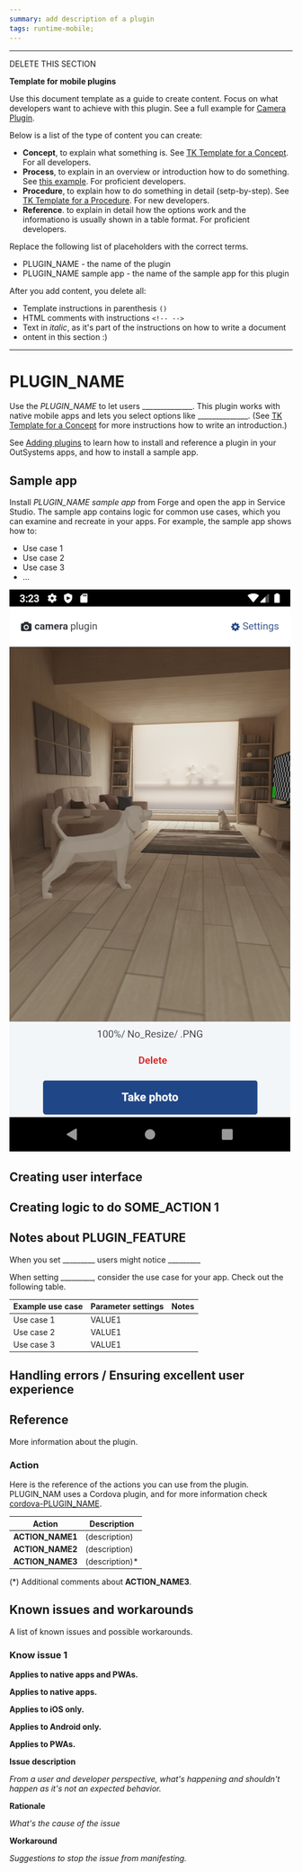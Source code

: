 ```yaml
---
summary: add description of a plugin
tags: runtime-mobile;
---
```


------------------------
DELETE THIS SECTION

**Template for mobile plugins**


Use this document template as a guide to create content. Focus on what developers want to achieve with this plugin. See a full example for [Camera Plugin](https://github.com/OutSystems/docs-product/blob/master/src/extensibility-and-integration/mobile-plugins/camera/intro.md).

Below is a list of the type of content you can create:

* **Concept**, to explain what something is. See [TK Template for a Concept](../concept.md). For all developers.
* **Process**, to explain in an overview or introduction how to do something. See [this example](https://github.com/OutSystems/docs-product/blob/master/src/extensibility-and-integration/mobile-plugins/camera/intro.md#creating-logic-to-take-a-picture). For proficient developers.
* **Procedure**, to explain how to do something in detail (setp-by-step). See [TK Template for a Procedure](../procedure.md). For new developers.
* **Reference**. to explain in detail how the options work and the informationo is usually shown in a table format. For proficient developers.

Replace the following list of placeholders with the correct terms.

* PLUGIN_NAME - the name of the plugin
* PLUGIN_NAME sample app - the name of the sample app for this plugin

After you add content, you delete all:

* Template instructions in parenthesis `()` 
* HTML comments with instructions `<!-- -->`
* Text in *italic*, as it's part of the instructions on how to write a document
* ontent in this section :) 

------------------------

# PLUGIN_NAME

Use the *PLUGIN_NAME* to let users ______________. This plugin works with native mobile apps and lets you select options like ______________. (See [TK Template for a Concept](../concept.md) for more instructions how to write an introduction.) 


<div class="info" markdown="1">

<!--

For publishing in the official OutSystems docs repo, use the link [Adding plugins](../intro.md#adding-plugins)

The full link is https://success.outsystems.com/Documentation/11/Extensibility_and_Integration/Mobile_Plugins#adding-plugins

-->

See [Adding plugins](../intro.md#adding-plugins) to learn how to install and reference a plugin in your OutSystems apps, and how to install a sample app.

</div> 

## Sample app

Install *PLUGIN_NAME sample app* from Forge and open the app in Service Studio. The sample app contains logic for common use cases, which you can examine and recreate in your apps. For example, the sample app shows how to:

* Use case 1
* Use case 2
* Use case 3
* ...

<!-- a screenshot from the sample app --> 
![PLUGIN_NAME sample app](images/PLUGIN_NAME-sample-app.png)

## Creating user interface

## Creating logic to do SOME_ACTION 1

## Notes about PLUGIN_FEATURE

When you set _________ users might notice _________

When setting _________, consider the use case for your app. Check out the following table.

| Example use case | Parameter settings | Notes |
| ---------------- | ------------------ | ----- |
| Use case 1       | VALUE1             |       |
| Use case 2       | VALUE1             |       |
| Use case 3       | VALUE1             |       |


## Handling errors / Ensuring excellent user experience

<!-- plugin-specific information about handling errors or
    or ensuring UX in use cases --> 

## Reference

More information about the plugin.

### Action

Here is the reference of the actions you can use from the plugin. PLUGIN_NAM uses a Cordova plugin, and for more information check [cordova-PLUGIN_NAME](https://github.com/OutSystems/cordova-PLUGIN_NAME).

| Action           | Description     |
| ---------------- | --------------- |
| **ACTION_NAME1** | (description)  |
| **ACTION_NAME2** | (description)  |
| **ACTION_NAME3** | (description)* |

(*) Additional comments about **ACTION_NAME3**.

## Known issues and workarounds

A list of known issues and possible workarounds.

### Know issue 1 

<!-- delete the extra Applies to lines so you have one "Applies to" --->

**Applies to native apps and PWAs.**

**Applies to native apps.**

**Applies to iOS only.**

**Applies to Android only.**

**Applies to PWAs.**

**Issue description**

*From a user and developer perspective, what's happening and shouldn't happen as it's not an expected behavior.*

**Rationale**

*What's the cause of the issue*

**Workaround** 
 
*Suggestions to stop the issue from manifesting.*
